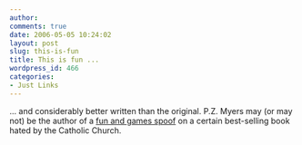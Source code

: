 ```yaml
---
author:
comments: true
date: 2006-05-05 10:24:02
layout: post
slug: this-is-fun
title: This is fun ...
wordpress_id: 466
categories:
- Just Links
---
```


... and considerably better written than the original. P.Z. Myers may (or may not) be the author of a [fun and games spoof](http://scienceblogs.com/pharyngula/2006/05/the_id_code.php) on a certain best-selling book hated by the Catholic Church.


